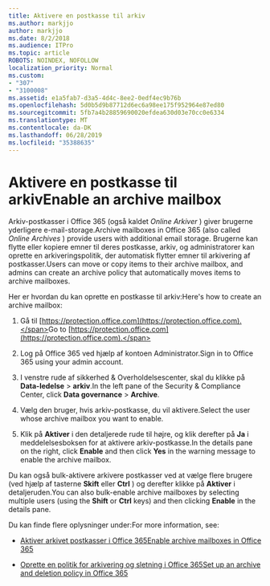 ```yaml
---
title: Aktivere en postkasse til arkiv
ms.author: markjjo
author: markjjo
ms.date: 8/2/2018
ms.audience: ITPro
ms.topic: article
ROBOTS: NOINDEX, NOFOLLOW
localization_priority: Normal
ms.custom:
- "307"
- "3100008"
ms.assetid: e1a5fab7-d3a5-4d4c-8ee2-0edf4ec9b76b
ms.openlocfilehash: 5d0b5d9b87712d6ec6a98ee175f952964e87ed80
ms.sourcegitcommit: 5fb7a4b28859690020efdea630d03e70cc0e6334
ms.translationtype: MT
ms.contentlocale: da-DK
ms.lasthandoff: 06/28/2019
ms.locfileid: "35388635"
---
```

# <a name="enable-an-archive-mailbox"></a><span data-ttu-id="94082-102">Aktivere en postkasse til arkiv</span><span class="sxs-lookup"><span data-stu-id="94082-102">Enable an archive mailbox</span></span>

<span data-ttu-id="94082-103">Arkiv-postkasser i Office 365 (også kaldet *Online Arkiver* ) giver brugerne yderligere e-mail-storage.</span><span class="sxs-lookup"><span data-stu-id="94082-103">Archive mailboxes in Office 365 (also called  *Online Archives*  ) provide users with additional email storage.</span></span> <span data-ttu-id="94082-104">Brugerne kan flytte eller kopiere emner til deres postkasse, arkiv, og administratorer kan oprette en arkiveringspolitik, der automatisk flytter emner til arkivering af postkasser.</span><span class="sxs-lookup"><span data-stu-id="94082-104">Users can move or copy items to their archive mailbox, and admins can create an archive policy that automatically moves items to archive mailboxes.</span></span>
  
<span data-ttu-id="94082-105">Her er hvordan du kan oprette en postkasse til arkiv:</span><span class="sxs-lookup"><span data-stu-id="94082-105">Here's how to create an archive mailbox:</span></span>
  
1. <span data-ttu-id="94082-106">Gå til [https://protection.office.com](https://protection.office.com).</span><span class="sxs-lookup"><span data-stu-id="94082-106">Go to [https://protection.office.com](https://protection.office.com).</span></span>

2. <span data-ttu-id="94082-107">Log på Office 365 ved hjælp af kontoen Administrator.</span><span class="sxs-lookup"><span data-stu-id="94082-107">Sign in to Office 365 using your admin account.</span></span>

3. <span data-ttu-id="94082-108">I venstre rude af sikkerhed &amp; Overholdelsescenter, skal du klikke på **Data-ledelse** \> **arkiv**.</span><span class="sxs-lookup"><span data-stu-id="94082-108">In the left pane of the Security &amp; Compliance Center, click **Data governance** \> **Archive**.</span></span>

4. <span data-ttu-id="94082-109">Vælg den bruger, hvis arkiv-postkasse, du vil aktivere.</span><span class="sxs-lookup"><span data-stu-id="94082-109">Select the user whose archive mailbox you want to enable.</span></span>

5. <span data-ttu-id="94082-110">Klik på **Aktiver** i den detaljerede rude til højre, og klik derefter på **Ja** i meddelelsesboksen for at aktivere arkiv-postkasse.</span><span class="sxs-lookup"><span data-stu-id="94082-110">In the details pane on the right, click **Enable** and then click **Yes** in the warning message to enable the archive mailbox.</span></span>

<span data-ttu-id="94082-111">Du kan også bulk-aktivere arkivere postkasser ved at vælge flere brugere (ved hjælp af tasterne **Skift** eller **Ctrl** ) og derefter klikke på **Aktiver** i detaljeruden.</span><span class="sxs-lookup"><span data-stu-id="94082-111">You can also bulk-enable archive mailboxes by selecting multiple users (using the **Shift** or **Ctrl** keys) and then clicking **Enable** in the details pane.</span></span>
  
<span data-ttu-id="94082-112">Du kan finde flere oplysninger under:</span><span class="sxs-lookup"><span data-stu-id="94082-112">For more information, see:</span></span>
  
- [<span data-ttu-id="94082-113">Aktiver arkivet postkasser i Office 365</span><span class="sxs-lookup"><span data-stu-id="94082-113">Enable archive mailboxes in Office 365</span></span>](https://support.office.com/article/enable-archive-mailboxes-in-the-office-365-security-compliance-center-268a109e-7843-405b-bb3d-b9393b2342ce)

- [<span data-ttu-id="94082-114">Oprette en politik for arkivering og sletning i Office 365</span><span class="sxs-lookup"><span data-stu-id="94082-114">Set up an archive and deletion policy in Office 365</span></span>](https://support.office.com/article/Set-up-an-archive-and-deletion-policy-for-mailboxes-in-your-Office-365-organization-ec3587e4-7b4a-40fb-8fb8-8aa05aeae2ce)
